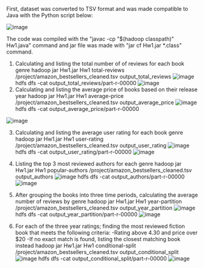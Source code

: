 First, dataset was converted to TSV format and was made compatible to Java with the Python script below:

![image](https://github.com/user-attachments/assets/4636dea4-40a9-4fe7-aca9-5da825b6f814)


The code was compiled with the "javac -cp "$(hadoop classpath)" Hw1.java" command and jar file was made with "jar cf Hw1.jar *.class" command.

1. Calculating and listing the total number of of reviews for each book genre
  hadoop jar Hw1.jar Hw1 total-reviews /project/amazon_bestsellers_cleaned.tsv
output_total_reviews
  ![image](https://github.com/user-attachments/assets/e13aa59c-8a22-4bb2-b4ac-2d5cecc81ee2)
  hdfs dfs -cat output_total_reviews/part-r-00000
  ![image](https://github.com/user-attachments/assets/433052d4-5fe2-4e43-873f-27601bf0f4e2)
2. Calculating and listing the average price of books based on their release year
  hadoop jar Hw1.jar Hw1 average-price /project/amazon_bestsellers_cleaned.tsv
output_average_price
  ![image](https://github.com/user-attachments/assets/b34efd07-f3b7-42ee-a565-1c1e6172a253)
  hdfs dfs -cat output_average_price/part-r-00000

  ![image](https://github.com/user-attachments/assets/7bcbe314-65b7-403c-b4eb-66dffa0b2c93)
  
3. Calculating and listing the average user rating for each book genre
  hadoop jar Hw1.jar Hw1 user-rating /project/amazon_bestsellers_cleaned.tsv
output_user_rating
  ![image](https://github.com/user-attachments/assets/47b85abd-03bf-4b02-b38c-dda05689370e)
  hdfs dfs -cat output_user_rating/part-r-00000
  ![image](https://github.com/user-attachments/assets/aefe490e-ebbd-4f62-ae38-471edcfce19a)

4. Listing the top 3 most reviewed authors for each genre
  hadoop jar Hw1.jar Hw1 popular-authors /project/amazon_bestsellers_cleaned.tsv
output_authors
  ![image](https://github.com/user-attachments/assets/d604fdf9-181b-44ec-a814-0c03edc4d0ae)
  hdfs dfs -cat output_authors/part-r-00000
  ![image](https://github.com/user-attachments/assets/ef062d69-c1ef-4455-a9e5-89651df3cadc)

6. After grouping the books into three time periods, calculating the average number of reviews by genre
  hadoop jar Hw1.jar Hw1 year-partition /project/amazon_bestsellers_cleaned.tsv
output_year_partition
  ![image](https://github.com/user-attachments/assets/1b265fdc-0760-47bf-9e07-8723eddbdb2b)
  hdfs dfs -cat output_year_partition/part-r-00000
  ![image](https://github.com/user-attachments/assets/043d4018-9af1-417b-877d-55744438c1cb)

6. For each of the three year ratings; finding the most reviewed fiction book that meets the following criteria:
-Rating above 4.30 and price over $20
-If no exact match is found, listing the closest matching book instead
  hadoop jar Hw1.jar Hw1 conditional-split /project/amazon_bestsellers_cleaned.tsv
output_conditional_split
  ![image](https://github.com/user-attachments/assets/e4f0ba0d-d969-4069-8a6c-deb79cf4e039)
  hdfs dfs -cat output_conditional_split/part-r-00000
  ![image](https://github.com/user-attachments/assets/d4409bc8-336e-4d07-b343-0dd12c29e48a)





